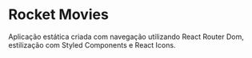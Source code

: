 # Rocket Movies

Aplicação estática criada com navegação utilizando React Router Dom, estilização com Styled Components e React Icons.
